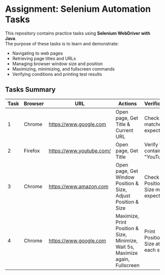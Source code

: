 # Assignment: Selenium Automation Tasks

This repository contains practice tasks using **Selenium WebDriver with Java**.  
The purpose of these tasks is to learn and demonstrate:

- Navigating to web pages
- Retrieving page titles and URLs
- Managing browser window size and position
- Maximizing, minimizing, and fullscreen commands
- Verifying conditions and printing test results

## Tasks Summary

| Task | Browser | URL | Actions | Verification | Result |
|------|---------|-----|---------|-------------|--------|
| 1 | Chrome | https://www.google.com | Open page, Get Title & Current URL | Check Title matches expected | Test Passed ✅ |
| 2 | Firefox | https://www.youtube.com/ | Open page, Get Title | Verify Title contains "YouTube" | Test Passed ✅ |
| 3 | Chrome | https://www.amazon.com | Open page, Get Window Position & Size, Adjust Position & Size | Check Position & Size match expected | Test Passed ✅ |
| 4 | Chrome | https://www.google.com | Maximize, Print Position & Size, Minimize, Wait 5s, Maximize again, Fullscreen | Print Position & Size at each state | Completed ✅ |
